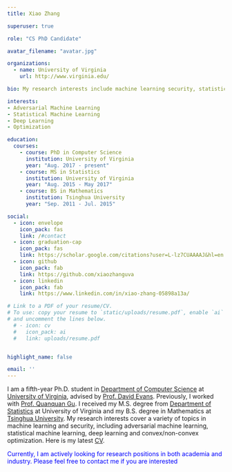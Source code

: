 ```yaml
---
title: Xiao Zhang

superuser: true

role: "CS PhD Candidate"

avatar_filename: "avatar.jpg"

organizations:
  - name: University of Virginia
    url: http://www.virginia.edu/

bio: My research interests include machine learning security, statistical machine learning, deep learning and optimization.

interests: 
- Adversarial Machine Learning
- Statistical Machine Learning
- Deep Learning
- Optimization

education:
  courses:
    - course: PhD in Computer Science
      institution: University of Virginia
      year: "Aug. 2017 - present"
    - course: MS in Statistics
      institution: University of Virginia
      year: "Aug. 2015 - May 2017"
    - course: BS in Mathematics
      institution: Tsinghua University
      year: "Sep. 2011 - Jul. 2015"

social:
  - icon: envelope
    icon_pack: fas
    link: /#contact
  - icon: graduation-cap
    icon_pack: fas
    link: https://scholar.google.com/citations?user=L-lz7CUAAAAJ&hl=en
  - icon: github
    icon_pack: fab
    link: https://github.com/xiaozhanguva
  - icon: linkedin
    icon_pack: fab
    link: https://www.linkedin.com/in/xiao-zhang-05898a13a/

# Link to a PDF of your resume/CV.
# To use: copy your resume to `static/uploads/resume.pdf`, enable `ai` icons in `params.toml`, 
# and uncomment the lines below.
  # - icon: cv
  #   icon_pack: ai
  #   link: uploads/resume.pdf


highlight_name: false

email: ''
---
```


I am a fifth-year Ph.D. student in [Department of Computer Science](https://engineering.virginia.edu/departments/computer-science) at [University of Virginia](http://www.virginia.edu/), advised by [Prof. David Evans](https://www.cs.virginia.edu/~evans/). Previously, I worked with [Prof. Quanquan Gu](https://web.cs.ucla.edu/~qgu/). I received my M.S. degree from [Department of Statistics](https://statistics.as.virginia.edu/) at University of Virginia and my B.S. degree in Mathematics at [Tsinghua University](https://www.tsinghua.edu.cn/). My research interests cover a variety of topics in machine learning and security, including adversarial machine learning, statistical machine learning, deep learning and convex/non-convex optimization. Here is my latest [CV](https://xiao-zhang.net/uploads/resume.pdf). 

<span style="color:blue">Currently, I am actively looking for research positions in both academia and industry. Please feel free to contact me if you are interested</span>